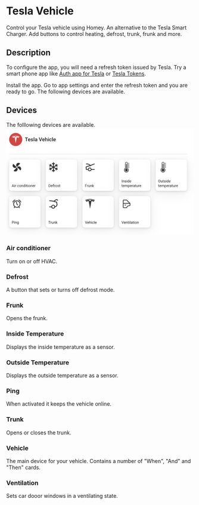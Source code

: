 # Tesla Vehicle
Control your Tesla vehicle using Homey. An alternative to the Tesla Smart Charger. Add buttons to control heating, defrost, trunk, frunk and more.

## Description

To configure the app, you will need a refresh token issued by Tesla. Try a smart phone app like [Auth app for Tesla](https://apps.apple.com/us/app/auth-app-for-tesla/id1552058613) or [Tesla Tokens](https://play.google.com/store/apps/details?id=net.leveugle.teslatokens&hl=en_US).

Install the app. Go to app settings and enter the refresh token and you are ready to go. 
The following devices are available.

## Devices
The folllowing devices are available.
![alt text](/images/devices.png)

### Air conditioner
Turn on or off HVAC.

### Defrost
A button that sets or turns off defrost mode.

### Frunk
Opens the frunk.

### Inside Temperature
Displays the inside temperature as a sensor.

### Outside Temperature
Displays the outside temperature as a sensor.

### Ping
When activated it keeps the vehicle online.

### Trunk
Opens or closes the trunk.

### Vehicle
The main device for your vehicle. Contains a number of "When", "And" and "Then" cards.

### Ventilation
Sets car dooor windows in a ventilating state.

